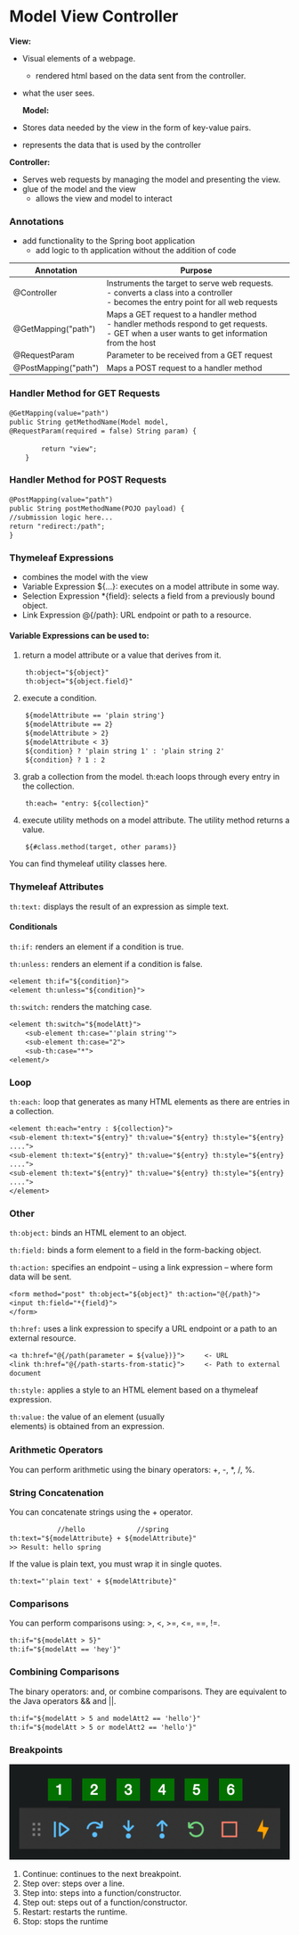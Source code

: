 # Model View Controller

**View:** 
- Visual elements of a webpage. 
  - rendered html based on the data sent from the controller.
- what the user sees.


  **Model:**
- Stores data needed by the view in the form of key-value pairs.
- represents the data that is used by the controller 

**Controller:** 
- Serves web requests by managing the model and presenting the view.
- glue of the model and the view
  - allows the view and model to interact 

### Annotations 
- add functionality to the Spring boot application
  - add logic to th application without the addition of code

| Annotation	          | Purpose                                                                                                                                                |
|----------------------|--------------------------------------------------------------------------------------------------------------------------------------------------------|
| @Controller          | Instruments the target to serve web requests. <br/> - converts a class into a controller<br/> - becomes the entry point for all web requests           |
| @GetMapping("path")	 | Maps a GET request to a handler method <br/> - handler methods respond to get requests. <br/> - GET when a user wants to get information from the host |
| @RequestParam        | Parameter to be received from a GET request                                                                                                            |
| @PostMapping("path") | Maps a POST request to a handler method                                                                                                                |

### Handler Method for GET Requests

```
@GetMapping(value="path")
public String getMethodName(Model model,
@RequestParam(required = false) String param) {

        return "view";
    }
```
    
### Handler Method for POST Requests
```
@PostMapping(value="path")
public String postMethodName(POJO payload) {
//submission logic here...
return "redirect:/path";
}
```
### Thymeleaf Expressions
- combines the model with the view 
- Variable Expression ${...}: executes on a model attribute in some way.
- Selection Expression *{field}: selects a field from a previously bound object.
- Link Expression @{/path}: URL endpoint or path to a resource.
#### Variable Expressions can be used to:
1. return a model attribute or a value that derives from it.

```   
    th:object="${object}"  
    th:object="${object.field}" 
```   
2. execute a condition.
```
    ${modelAttribute == 'plain string'}  
    ${modelAttribute == 2}
    ${modelAttribute > 2}
    ${modelAttribute < 3}
    ${condition} ? 'plain string 1' : 'plain string 2'
    ${condition} ? 1 : 2
```
3. grab a collection from the model. th:each loops through every entry in the collection.
``` 
    th:each= "entry: ${collection}"
```
4. execute utility methods on a model attribute. The utility method returns a value.
```
    ${#class.method(target, other params)}
```
You can find thymeleaf utility classes here.

### Thymeleaf Attributes
`th:text:` displays the result of an expression as simple text.
#### Conditionals
`th:if:` renders an element if a condition is true.

`th:unless:` renders an element if a condition is false.
```
<element th:if="${condition}">
<element th:unless="${condition}">
```
`th:switch:` renders the matching case.
```
<element th:switch="${modelAtt}">
    <sub-element th:case="'plain string'">
    <sub-element th:case="2">
    <sub-th:case="*">
<element/>
```

### Loop
`th:each:` loop that generates as many HTML elements as there are entries in a collection.
```
<element th:each="entry : ${collection}">
<sub-element th:text="${entry}" th:value="${entry} th:style="${entry} ....">
<sub-element th:text="${entry}" th:value="${entry} th:style="${entry} ....">
<sub-element th:text="${entry}" th:value="${entry} th:style="${entry} ....">
</element>
```
### Other
`th:object:` binds an HTML element to an object.

`th:field:` binds a form element to a field in the form-backing object.

`th:action:` specifies an endpoint – using a link expression – where form data will be sent.
```
<form method="post" th:object="${object}" th:action="@{/path}">
<input th:field="*{field}">
</form>
```
`th:href:` uses a link expression to specify a URL endpoint or a path to an external resource.
```
<a th:href="@{/path(parameter = ${value})}">     <- URL
<link th:href="@{/path-starts-from-static}">     <- Path to external document
```
`th:style:` applies a style to an HTML element based on a thymeleaf expression.

`th:value:` the value of an element (usually <option> elements) is obtained from an expression.

### Arithmetic Operators
You can perform arithmetic using the binary operators: +, -, *, /, %.

### String Concatenation
You can concatenate strings using the + operator.
```
            //hello             //spring
th:text="${modelAttribute} + ${modelAttribute}"
>> Result: hello spring
```
If the value is plain text, you must wrap it in single quotes.

```
th:text="'plain text' + ${modelAttribute}"
```

### Comparisons
You can perform comparisons using: >, <, >=, <=, ==, !=.
```
th:if="${modelAtt > 5}"
th:if="${modelAtt == 'hey'}"
```
### Combining Comparisons
The binary operators: and, or combine comparisons. They are equivalent to the Java operators && and ||.
```
th:if="${modelAtt > 5 and modelAtt2 == 'hello'}"
th:if="${modelAtt > 5 or modelAtt2 == 'hello'}"
```
### Breakpoints
![img.png](img.png)

1. Continue: continues to the next breakpoint.
2. Step over: steps over a line.
3. Step into: steps into a function/constructor.
4. Step out: steps out of a function/constructor.
5. Restart: restarts the runtime.
6. Stop: stops the runtime